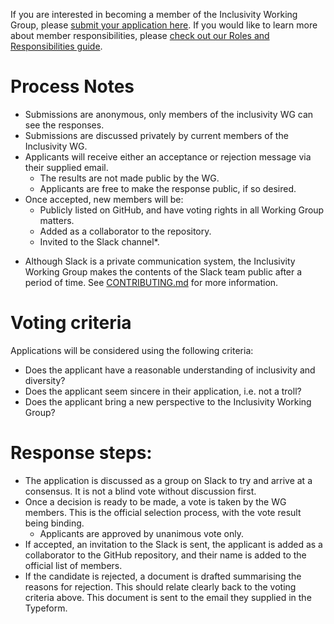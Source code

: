 If you are interested in becoming a member of the Inclusivity Working Group, please [submit your application here](https://nebrius.typeform.com/to/dsvEs5). If you would like to learn more about member responsibilities, please [check out our Roles and Responsibilities guide](https://github.com/nodejs/inclusivity/blob/master/docs/roles-responsibilities.md).

# Process Notes

- Submissions are anonymous, only members of the inclusivity WG can see the responses.
- Submissions are discussed privately by current members of the Inclusivity WG.
- Applicants will receive either an acceptance or rejection message via their supplied email.
    - The results are not made public by the WG.
    - Applicants are free to make the response public, if so desired.
- Once accepted, new members will be:
    - Publicly listed on GitHub, and have voting rights in all Working Group matters.
    - Added as a collaborator to the repository.
    - Invited to the Slack channel*.

* Although Slack is a private communication system, the Inclusivity Working Group makes the contents of the Slack team public after a period of time. See [CONTRIBUTING.md](CONTRIBUTING.md) for more information.

# Voting criteria

Applications will be considered using the following criteria:

- Does the applicant have a reasonable understanding of inclusivity and diversity?
- Does the applicant seem sincere in their application, i.e. not a troll?
- Does the applicant bring a new perspective to the Inclusivity Working Group?

# Response steps:

- The application is discussed as a group on Slack to try and arrive at a consensus. It is not a blind vote without discussion first.
- Once a decision is ready to be made, a vote is taken by the WG members. This is the official selection process, with the vote result being binding.
    - Applicants are approved by unanimous vote only.
- If accepted, an invitation to the Slack is sent, the applicant is added as a collaborator to the GitHub repository, and their name is added to the official list of members.
- If the candidate is rejected, a document is drafted summarising the reasons for rejection. This should relate clearly back to the voting criteria above. This document is sent to the email they supplied in the Typeform.
